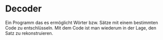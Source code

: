 # Decoder
Ein Programm das es ermöglicht Wörter bzw. Sätze mit einem bestimmten Code zu entschlüsseln. Mit dem Code ist man wiederum in der Lage, den Satz zu rekonstruieren.
